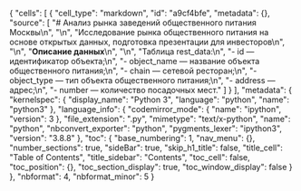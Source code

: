{
 "cells": [
  {
   "cell_type": "markdown",
   "id": "a9cf4bfe",
   "metadata": {},
   "source": [
    "# Анализ рынка заведений общественного питания Москвы\n",
    "\n",
    "Исследование рынка общественного питания на основе открытых данных, подготовка презентации для инвесторов\n",
    "\n",
    "**Описание данных**\n",
    "\n",
    "Таблица rest_data:\n",
    "- id — идентификатор объекта;\n",
    "- object_name — название объекта общественного питания;\n",
    "- chain — сетевой ресторан;\n",
    "- object_type — тип объекта общественного питания;\n",
    "- address — адрес;\n",
    "- number — количество посадочных мест."
   ]
  }
 ],
 "metadata": {
  "kernelspec": {
   "display_name": "Python 3",
   "language": "python",
   "name": "python3"
  },
  "language_info": {
   "codemirror_mode": {
    "name": "ipython",
    "version": 3
   },
   "file_extension": ".py",
   "mimetype": "text/x-python",
   "name": "python",
   "nbconvert_exporter": "python",
   "pygments_lexer": "ipython3",
   "version": "3.8.8"
  },
  "toc": {
   "base_numbering": 1,
   "nav_menu": {},
   "number_sections": true,
   "sideBar": true,
   "skip_h1_title": false,
   "title_cell": "Table of Contents",
   "title_sidebar": "Contents",
   "toc_cell": false,
   "toc_position": {},
   "toc_section_display": true,
   "toc_window_display": false
  }
 },
 "nbformat": 4,
 "nbformat_minor": 5
}
